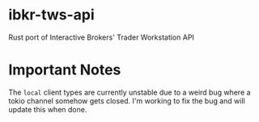 # ibkr-tws-api
Rust port of Interactive Brokers' Trader Workstation API


# Important Notes
The `local` client types are currently unstable due to a weird bug where a tokio channel somehow gets closed. I'm working to fix the bug and will update this when done.